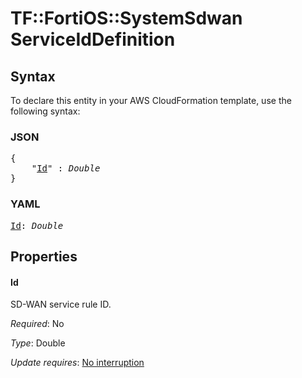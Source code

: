 # TF::FortiOS::SystemSdwan ServiceIdDefinition

## Syntax

To declare this entity in your AWS CloudFormation template, use the following syntax:

### JSON

<pre>
{
    "<a href="#id" title="Id">Id</a>" : <i>Double</i>
}
</pre>

### YAML

<pre>
<a href="#id" title="Id">Id</a>: <i>Double</i>
</pre>

## Properties

#### Id

SD-WAN service rule ID.

_Required_: No

_Type_: Double

_Update requires_: [No interruption](https://docs.aws.amazon.com/AWSCloudFormation/latest/UserGuide/using-cfn-updating-stacks-update-behaviors.html#update-no-interrupt)

